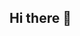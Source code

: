 ## Hi there 👋


<!--
<div align="center">
    

<p>
    <img src="https://github.com/NC7-Team/.github/assets/77683645/5f17efc0-81da-47e7-a18a-7560f787c47c" width="700">
</p>

<br>


## Hi there 👋
안녕하세요. Mood Canvas를 개발한 Emotion Connector 팀입니다.
저희는 같은 감정을 가진 사람끼리 모여 서로의 감정을 공유하고 공감하며, 자신의 감정에 대해 솔직하게 표현할 수 있는 공간을 만들고 싶었습니다.

</div>


 



## Hi there 👋

# :art: Mood Canvas :art:

<p align="center">
    <img src="https://github.com/NC7-Team/.github/assets/77683645/5f17efc0-81da-47e7-a18a-7560f787c47c" width="700">
</p>

**Here are some ideas to get you started:**

🙋‍♀️ A short introduction - what is your organization all about?
🌈 Contribution guidelines - how can the community get involved?
👩‍💻 Useful resources - where can the community find your docs? Is there anything else the community should know?
🍿 Fun facts - what does your team eat for breakfast?
🧙 Remember, you can do mighty things with the power of [Markdown](https://docs.github.com/github/writing-on-github/getting-started-with-writing-and-formatting-on-github/basic-writing-and-formatting-syntax)
-->
